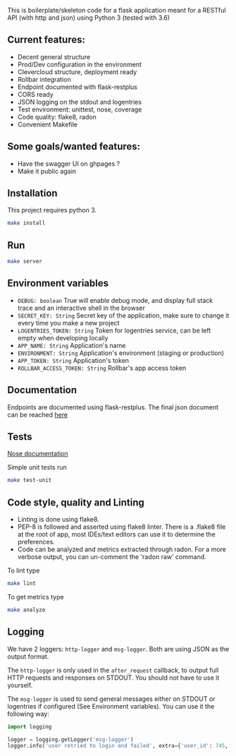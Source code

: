 This is boilerplate/skeleton code for a flask application meant for a RESTful API (with http and json) using Python 3 (tested with 3.6)

## Current features:

 * Decent general structure
 * Prod/Dev configuration in the environment
 * Clevercloud structure, deployment ready
 * Rollbar integration
 * Endpoint documented with flask-restplus
 * CORS ready
 * JSON logging on the stdout and logentries
 * Test environment: unittest, nose, coverage
 * Code quality: flake8, radon
 * Convenient Makefile

## Some goals/wanted features:

 * Have the swagger UI on ghpages ?
 * Make it public again

## Installation

This project requires python 3.
```bash
make install
```

## Run
```bash
make server
```

## Environment variables

 * `DEBUG: boolean` True will enable debug mode, and display full stack trace and an interactive shell in the browser
 * `SECRET_KEY: String` Secret key of the application, make sure to change it every time you make a new project
 * `LOGENTRIES_TOKEN: String` Token for logentries service, can be left empty when developing locally
 * `APP_NAME: String` Application's name
 * `ENVIRONMENT: String` Application's environment (staging or production)
 * `APP_TOKEN: String` Application's token
 * `ROLLBAR_ACCESS_TOKEN: String` Rollbar's app access token

## Documentation

Endpoints are documented using flask-restplus.
The final json document can be reached [here](http://localhost:5000/spec)

## Tests

 [Nose documentation](http://nose.readthedocs.io/en/latest/plugins/cover.html)

 Simple unit tests run
```bash
make test-unit
```

## Code style, quality and Linting

 * Linting is done using flake8.
 * PEP-8 is followed and asserted using flake8 linter. There is a .flake8 file at the root of app, most IDEs/text editors can use it to determine the preferences.
 * Code can be analyzed and metrics extracted through radon. For a more verbose output, you can un-comment the 'radon raw' command.

 To lint type
```bash
make lint
```

To get metrics type
```bash
make analyze
```


## Logging

We have 2 loggers: `http-logger` and `msg-logger`. Both are using JSON as the output format.

The `http-logger` is only used in the `after_request` callback, to output full HTTP requests and responses on STDOUT. You should not have to use it yourself.

The `msg-logger` is used to send general messages either on STDOUT or logentries if configured (See Environment variables). You can use it the following way:

```python
import logging

logger = logging.getLogger('msg-logger')
logger.info('user retried to login and failed', extra={'user_id': 745, 'retries': 3, 'locked': True})
```
